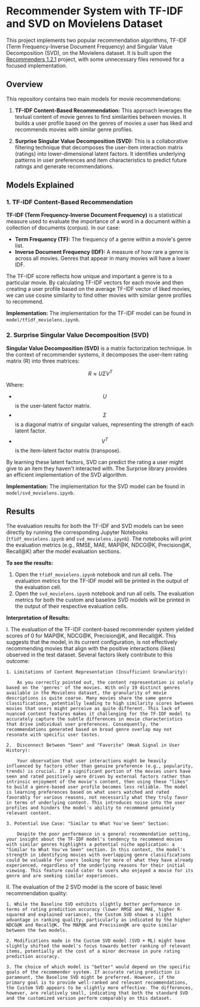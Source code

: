 # Recommender System with TF-IDF and SVD on Movielens Dataset

This project implements two popular recommendation algorithms, TF-IDF (Term Frequency-Inverse Document Frequency) and Singular Value Decomposition (SVD), on the Movielens dataset. It is built upon the [Recommenders 1.2.1](https://github.com/recommenders-team/recommenders/releases/tag/1.2.1) project, with some unnecessary files removed for a focused implementation.

## Overview

This repository contains two main models for movie recommendations:

1.  **TF-IDF Content-Based Recommendation:** This approach leverages the textual content of movie genres to find similarities between movies. It builds a user profile based on the genres of movies a user has liked and recommends movies with similar genre profiles.

2.  **Surprise Singular Value Decomposition (SVD):** This is a collaborative filtering technique that decomposes the user-item interaction matrix (ratings) into lower-dimensional latent factors. It identifies underlying patterns in user preferences and item characteristics to predict future ratings and generate recommendations.

## Models Explained

### 1. TF-IDF Content-Based Recommendation

**TF-IDF (Term Frequency-Inverse Document Frequency)** is a statistical measure used to evaluate the importance of a word in a document within a collection of documents (corpus). In our case:

* **Term Frequency (TF):** The frequency of a genre within a movie's genre list.
* **Inverse Document Frequency (IDF):** A measure of how rare a genre is across all movies. Genres that appear in many movies will have a lower IDF.

The TF-IDF score reflects how unique and important a genre is to a particular movie. By calculating TF-IDF vectors for each movie and then creating a user profile based on the average TF-IDF vector of liked movies, we can use cosine similarity to find other movies with similar genre profiles to recommend.

**Implementation:** The implementation for the TF-IDF model can be found in `model/tfidf_movielens.ipynb`.

### 2. Surprise Singular Value Decomposition (SVD)

**Singular Value Decomposition (SVD)** is a matrix factorization technique. In the context of recommender systems, it decomposes the user-item rating matrix \(R\) into three matrices:

$$
R \approx U \Sigma V^T
$$

Where:

* $$U$$ is the user-latent factor matrix.
* $$\Sigma$$ is a diagonal matrix of singular values, representing the strength of each latent factor.
* $$V^T$$ is the item-latent factor matrix (transpose).

By learning these latent factors, SVD can predict the rating a user might give to an item they haven't interacted with. The Surprise library provides an efficient implementation of the SVD algorithm.

**Implementation:** The implementation for the SVD model can be found in `model/svd_movielens.ipynb`.

## Results

The evaluation results for both the TF-IDF and SVD models can be seen directly by running the corresponding Jupyter Notebooks (`tfidf_movielens.ipynb` and `svd_movielens.ipynb`). The notebooks will print the evaluation metrics (e.g., RMSE, MAE, MAP@K, NDCG@K, Precision@K, Recall@K) after the model evaluation sections.

**To see the results:**

1.  Open the `tfidf_movielens.ipynb` notebook and run all cells. The evaluation metrics for the TF-IDF model will be printed in the output of the evaluation cell.
2.  Open the `svd_movielens.ipynb` notebook and run all cells. The evaluation metrics for both the custom and baseline SVD models will be printed in the output of their respective evaluation cells.

**Interpretation of Results:** 

I. The evaluation of the TF-IDF content-based recommender system yielded scores of 0 for MAP@K, NDCG@K, Precision@K, and Recall@K. This suggests that the model, in its current configuration, is not effectively recommending movies that align with the positive interactions (likes) observed in the test dataset. Several factors likely contribute to this outcome:

    1. Limitations of Content Representation (Insufficient Granularity):
    
        As you correctly pointed out, the content representation is solely based on the 'genres' of the movies. With only 19 distinct genres available in the Movielens dataset, the granularity of movie descriptions is quite coarse. Many movies share the same genre classifications, potentially leading to high similarity scores between movies that users might perceive as quite different. This lack of nuanced content features makes it challenging for the TF-IDF model to accurately capture the subtle differences in movie characteristics that drive individual user preferences. Consequently, the recommendations generated based on broad genre overlap may not resonate with specific user tastes.
        
    2.  Disconnect Between "Seen" and "Favorite" (Weak Signal in User History):
    
        Your observation that user interactions might be heavily influenced by factors other than genuine preference (e.g., popularity, trends) is crucial. If a significant portion of the movies users have seen and rated positively were driven by external factors rather than intrinsic enjoyment of the movie's content, then using these "likes" to build a genre-based user profile becomes less reliable. The model is learning preferences based on what users watched and rated favorably for various reasons, not necessarily what they truly favor in terms of underlying content. This introduces noise into the user profiles and hinders the model's ability to recommend genuinely relevant content.
        
    3. Potential Use Case: "Similar to What You've Seen" Section:
    
        Despite the poor performance in a general recommendation setting, your insight about the TF-IDF model's tendency to recommend movies with similar genres highlights a potential niche application: a "Similar to What You've Seen" section. In this context, the model's strength in identifying movies with overlapping genre classifications could be valuable for users looking for more of what they have already experienced, regardless of the underlying reasons for their initial viewing. This feature could cater to users who enjoyed a movie for its genre and are seeking similar experiences.
        
II. The evaluation of the 2 SVD model is the score of basic level recommendation quality:

    1. While the Baseline SVD exhibits slightly better performance in terms of rating prediction accuracy (lower RMSE and MAE, higher R-squared and explained variance), the Custom SVD shows a slight advantage in ranking quality, particularly as indicated by the higher NDCG@K and Recall@K. The MAP@K and Precision@K are quite similar between the two models.
    
    2. Modifications made in the Custom SVD model (SVD + ML) might have slightly shifted the model's focus towards better ranking of relevant items, potentially at the cost of a minor decrease in pure rating prediction accuracy.
    
    3. The choice of which model is "better" would depend on the specific goals of the recommender system. If accurate rating prediction is paramount, the Baseline SVD might be preferred. However, if the primary goal is to provide well-ranked and relevant recommendations, the Custom SVD appears to be slightly more effective. The differences, however, are relatively small, indicating that both the standard SVD and the customized version perform comparably on this dataset.
